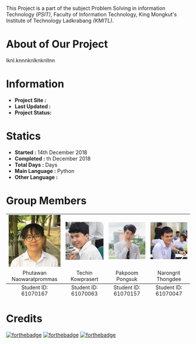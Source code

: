 
# 
This Project is a part of the subject Problem Solving in information Technology *(PSIT)*, Faculty of Information Technology,
King Mongkut's Institute of Technology Ladkrabang *(KMITL)*.

# About of Our Project
lknl.knnnknlknknllnn

# Information
* **Project Site :**
* **Last Updated :**
* **Project Status:**

# Statics 
* **Started :** 14th December 2018
* **Completed :** th December 2018
* **Total Days :** Days
* **Main Language :** Python
* **Other Language :**

# Group Members
<table>
	<tr align="center">
		<td><a href="https://github.com/PhutawanITF61" target="_blank"><img src="Member Profile/tawan.png"></a></td>
		<td><a href="https://github.com/61070063" target="_blank"><img src="Member Profile/tom.png"></a></td>
		<td><a href="https://github.com/h2oprince1" target="_blank"><img src="Member Profile/fluke.png"></a></td>
		<td><a href="https://github.com/itluciano" target="_blank"><img src="Member Profile/jack.png"></a></td>
	</tr>
	<tr align="center">
		<td>Phutawan Naowaratprommas</td>
		<td>Techin Kowprasert</td>
		<td>Pakpoom Pongsuk</td>
		<td>Narongrit Thongdee</td>
	</tr>
	<tfoot align="center">
		<td>Student ID: 61070167</td>
		<td>Student ID: 61070063</td>
		<td>Student ID: 61070157</td>
		<td>Student ID: 61070047</td>
	</tfoot>
</table>

# Credits
[![forthebadge](https://forthebadge.com/images/badges/made-with-python.svg)](https://www.python.org)
[![forthebadge](https://forthebadge.com/images/badges/built-by-developers.svg)](https://forthebadge.com)
[![forthebadge](https://forthebadge.com/images/badges/built-with-love.svg)](https://forthebadge.com)
